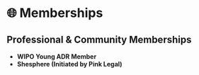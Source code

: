 # 🌐 Memberships  

## Professional & Community Memberships  

- **WIPO Young ADR Member**  
- **Shesphere (Initiated by Pink Legal)**  
